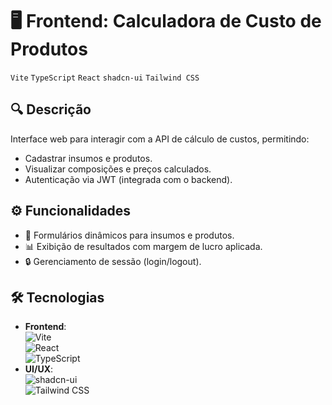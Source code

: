 # 🖥️ Frontend: Calculadora de Custo de Produtos  
`Vite` `TypeScript` `React` `shadcn-ui` `Tailwind CSS`  

## 🔍 Descrição  
Interface web para interagir com a API de cálculo de custos, permitindo:  
- Cadastrar insumos e produtos.  
- Visualizar composições e preços calculados.  
- Autenticação via JWT (integrada com o backend).  

## ⚙️ Funcionalidades  
- 📝 Formulários dinâmicos para insumos e produtos.  
- 📊 Exibição de resultados com margem de lucro aplicada.  
- 🔒 Gerenciamento de sessão (login/logout).  

## 🛠️ Tecnologias  
- **Frontend**:  
  ![Vite](https://img.shields.io/badge/Vite-4.x-%23646CFF?logo=vite)  
  ![React](https://img.shields.io/badge/React-18.x-%2361DAFB?logo=react)  
  ![TypeScript](https://img.shields.io/badge/TypeScript-5.x-%233178C6?logo=typescript)  
- **UI/UX**:  
  ![shadcn-ui](https://img.shields.io/badge/shadcn--ui-0.5.x-%23000000?logo=react)  
  ![Tailwind CSS](https://img.shields.io/badge/Tailwind_CSS-3.x-%2338B2AC?logo=tailwind-css)
